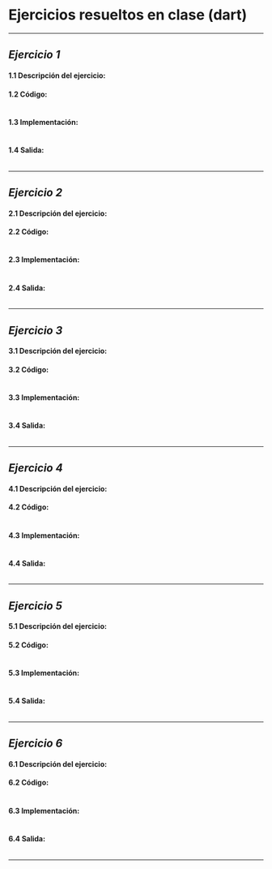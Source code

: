 # **Ejercicios resueltos en clase (dart)**
---
## *Ejercicio 1*
#### 1.1 Descripción del ejercicio:

#### 1.2 Código:
```dart

```
#### 1.3 Implementación:
```dart

```
#### 1.4 Salida:
```

```
---
## *Ejercicio 2*
#### 2.1 Descripción del ejercicio:

#### 2.2 Código:
```dart

```
#### 2.3 Implementación:
```dart

```
#### 2.4 Salida:
```

```
---
## *Ejercicio 3*
#### 3.1 Descripción del ejercicio:

#### 3.2 Código:
```dart

```
#### 3.3 Implementación:
```dart

```
#### 3.4 Salida:
```

```
---
## *Ejercicio 4*
#### 4.1 Descripción del ejercicio:

#### 4.2 Código:
```dart

```
#### 4.3 Implementación:
```dart

```
#### 4.4 Salida:
```

```
---
## *Ejercicio 5*
#### 5.1 Descripción del ejercicio:

#### 5.2 Código:
```dart

```
#### 5.3 Implementación:
```dart

```
#### 5.4 Salida:
```

```
---
## *Ejercicio 6*
#### 6.1 Descripción del ejercicio:

#### 6.2 Código:
```dart

```
#### 6.3 Implementación:
```dart

```
#### 6.4 Salida:
```

```
---
